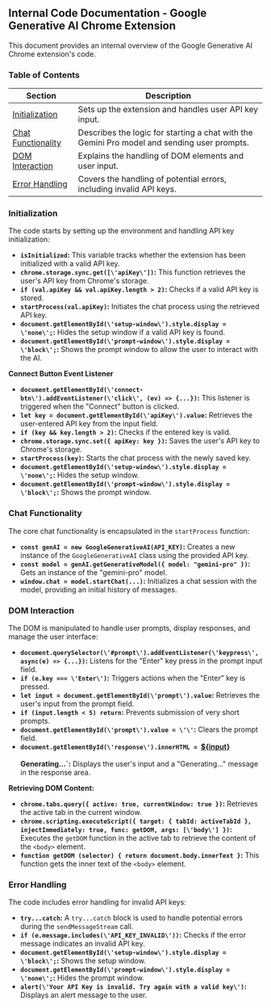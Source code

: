 ## Internal Code Documentation - Google Generative AI Chrome Extension

This document provides an internal overview of the Google Generative AI Chrome extension's code.

### Table of Contents

| Section | Description |
|---|---|
| [Initialization](#initialization) | Sets up the extension and handles user API key input. |
| [Chat Functionality](#chat-functionality) | Describes the logic for starting a chat with the Gemini Pro model and sending user prompts. |
| [DOM Interaction](#dom-interaction) | Explains the handling of DOM elements and user input. |
| [Error Handling](#error-handling) | Covers the handling of potential errors, including invalid API keys. |

### Initialization 
The code starts by setting up the environment and handling API key initialization:

* **`isInitialized`:** This variable tracks whether the extension has been initialized with a valid API key.  
* **`chrome.storage.sync.get([\'apiKey\'])`:** This function retrieves the user's API key from Chrome's storage.
* **`if (val.apiKey && val.apiKey.length > 2)`:** Checks if a valid API key is stored.
* **`startProcess(val.apiKey)`:**  Initiates the chat process using the retrieved API key.
* **`document.getElementById(\'setup-window\').style.display = \'none\';`:** Hides the setup window if a valid API key is found.
* **`document.getElementById(\'prompt-window\').style.display = \'block\';`:** Shows the prompt window to allow the user to interact with the AI.

**Connect Button Event Listener**

* **`document.getElementById(\'connect-btn\').addEventListener(\'click\', (ev) => {...})`:**  This listener is triggered when the "Connect" button is clicked.
* **`let key = document.getElementById(\'apiKey\').value`:** Retrieves the user-entered API key from the input field.
* **`if (key && key.length > 2)`:** Checks if the entered key is valid.
* **`chrome.storage.sync.set({ apiKey: key })`:** Saves the user's API key to Chrome's storage.
* **`startProcess(key)`:** Starts the chat process with the newly saved key.
* **`document.getElementById(\'setup-window\').style.display = \'none\';`:**  Hides the setup window. 
* **`document.getElementById(\'prompt-window\').style.display = \'block\';`:**  Shows the prompt window.

### Chat Functionality 

The core chat functionality is encapsulated in the `startProcess` function:

* **`const genAI = new GoogleGenerativeAI(API_KEY)`:** Creates a new instance of the `GoogleGenerativeAI` class using the provided API key. 
* **`const model = genAI.getGenerativeModel({ model: "gemini-pro" })`:**  Gets an instance of the "gemini-pro" model.
* **`window.chat = model.startChat(...)`:** Initializes a chat session with the model, providing an initial history of messages.

### DOM Interaction 

The DOM is manipulated to handle user prompts, display responses, and manage the user interface:

* **`document.querySelector(\'#prompt\').addEventListener(\'keypress\', async(e) => {...})`:**  Listens for the "Enter" key press in the prompt input field.
* **`if (e.key === \'Enter\')`:**  Triggers actions when the "Enter" key is pressed.
* **`let input = document.getElementById(\'prompt\').value`:** Retrieves the user's input from the prompt field.
* **`if (input.length < 5) return`:**  Prevents submission of very short prompts.
* **`document.getElementById(\'prompt\').value = \'\'`:** Clears the prompt field.
* **`document.getElementById(\'response\').innerHTML = `<b><u>${input}</u></b><br /><br />Generating...`:**  Displays the user's input and a "Generating..." message in the response area.

**Retrieving DOM Content:**

* **`chrome.tabs.query({ active: true, currentWindow: true })`:** Retrieves the active tab in the current window.
* **`chrome.scripting.executeScript({ target: { tabId: activeTabId }, injectImmediately: true, func: getDOM, args: [\'body\'] })`:** Executes the `getDOM` function in the active tab to retrieve the content of the `<body>` element.
* **`function getDOM (selector) { return document.body.innerText }`:**  This function gets the inner text of the `<body>` element.

### Error Handling 

The code includes error handling for invalid API keys:

* **`try...catch`:**  A `try...catch` block is used to handle potential errors during the `sendMessageStream` call.
* **`if (e.message.includes(\'API_KEY_INVALID\'))`:**  Checks if the error message indicates an invalid API key.
* **`document.getElementById(\'setup-window\').style.display = \'block\';`:**  Shows the setup window.
* **`document.getElementById(\'prompt-window\').style.display = \'none\';`:**  Hides the prompt window.
* **`alert(\'Your API Key is invalid. Try again with a valid key\')`:**  Displays an alert message to the user.